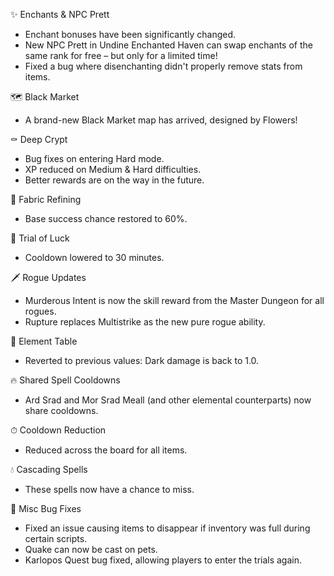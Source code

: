 ✨ Enchants & NPC Prett

- Enchant bonuses have been significantly changed.
- New NPC Prett in Undine Enchanted Haven can swap enchants of the same rank for free – but only for a limited time!
- Fixed a bug where disenchanting didn't properly remove stats from items.

🗺️ Black Market

- A brand-new Black Market map has arrived, designed by Flowers!

⚰️ Deep Crypt

- Bug fixes on entering Hard mode.
- XP reduced on Medium & Hard difficulties.
- Better rewards are on the way in the future.

🧵 Fabric Refining

- Base success chance restored to 60%.

🎲 Trial of Luck

- Cooldown lowered to 30 minutes.

🗡️ Rogue Updates

- Murderous Intent is now the skill reward from the Master Dungeon for all rogues.
- Rupture replaces Multistrike as the new pure rogue ability.

🌌 Element Table

- Reverted to previous values: Dark damage is back to 1.0.

🔥 Shared Spell Cooldowns

- Ard Srad and Mor Srad Meall (and other elemental counterparts) now share cooldowns.

⏱ Cooldown Reduction

- Reduced across the board for all items.

💧 Cascading Spells

- These spells now have a chance to miss.

🐞 Misc Bug Fixes

- Fixed an issue causing items to disappear if inventory was full during certain scripts.
- Quake can now be cast on pets.
- Karlopos Quest bug fixed, allowing players to enter the trials again.
